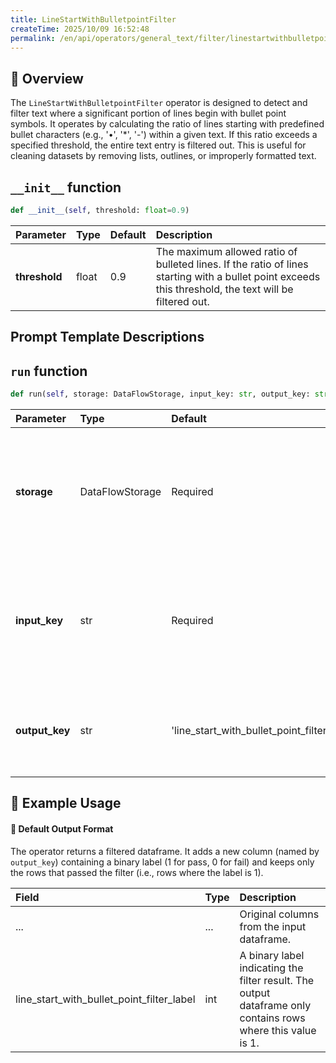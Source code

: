 ```yaml
---
title: LineStartWithBulletpointFilter
createTime: 2025/10/09 16:52:48
permalink: /en/api/operators/general_text/filter/linestartwithbulletpointfilter/
---
```


## 📘 Overview

The `LineStartWithBulletpointFilter` operator is designed to detect and filter text where a significant portion of lines begin with bullet point symbols. It operates by calculating the ratio of lines starting with predefined bullet characters (e.g., '•', '*', '-') within a given text. If this ratio exceeds a specified threshold, the entire text entry is filtered out. This is useful for cleaning datasets by removing lists, outlines, or improperly formatted text.

## `__init__` function

```python
def __init__(self, threshold: float=0.9)
```

| Parameter | Type | Default | Description |
| :--- | :--- | :--- | :--- |
| **threshold** | float | 0.9 | The maximum allowed ratio of bulleted lines. If the ratio of lines starting with a bullet point exceeds this threshold, the text will be filtered out. |

## Prompt Template Descriptions

## `run` function

```python
def run(self, storage: DataFlowStorage, input_key: str, output_key: str='line_start_with_bullet_point_filter_label')
```

| Parameter | Type | Default | Description |
| :--- | :--- | :--- | :--- |
| **storage** | DataFlowStorage | Required | The DataFlow storage instance for reading the input dataframe and writing the filtered output. |
| **input_key** | str | Required | The name of the column in the dataframe that contains the text to be processed. |
| **output_key**| str | 'line_start_with_bullet_point_filter_label' | The name for the new column that stores the filter result (1 for pass, 0 for fail). |

## 🧠 Example Usage

#### 🧾 Default Output Format

The operator returns a filtered dataframe. It adds a new column (named by `output_key`) containing a binary label (1 for pass, 0 for fail) and keeps only the rows that passed the filter (i.e., rows where the label is 1).

| Field | Type | Description |
| :--- | :--- | :--- |
| ... | ... | Original columns from the input dataframe. |
| line_start_with_bullet_point_filter_label | int | A binary label indicating the filter result. The output dataframe only contains rows where this value is 1. |
